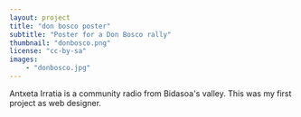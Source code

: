```yaml
---
layout: project
title: "don bosco poster"
subtitle: "Poster for a Don Bosco rally"
thumbnail: "donbosco.png"
license: "cc-by-sa"
images:
    - "donbosco.jpg"
---
```



Antxeta Irratia is a community radio from Bidasoa's valley. 
This was my first project as web designer.
